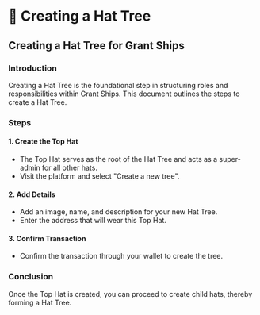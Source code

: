 # 🌴 Creating a Hat Tree

## Creating a Hat Tree for Grant Ships

### Introduction

Creating a Hat Tree is the foundational step in structuring roles and responsibilities within Grant Ships. This document outlines the steps to create a Hat Tree.

### Steps

#### 1. Create the Top Hat

* The Top Hat serves as the root of the Hat Tree and acts as a super-admin for all other hats.
* Visit the platform and select "Create a new tree".

#### 2. Add Details

* Add an image, name, and description for your new Hat Tree.
* Enter the address that will wear this Top Hat.

#### 3. Confirm Transaction

* Confirm the transaction through your wallet to create the tree.

### Conclusion

Once the Top Hat is created, you can proceed to create child hats, thereby forming a Hat Tree.
